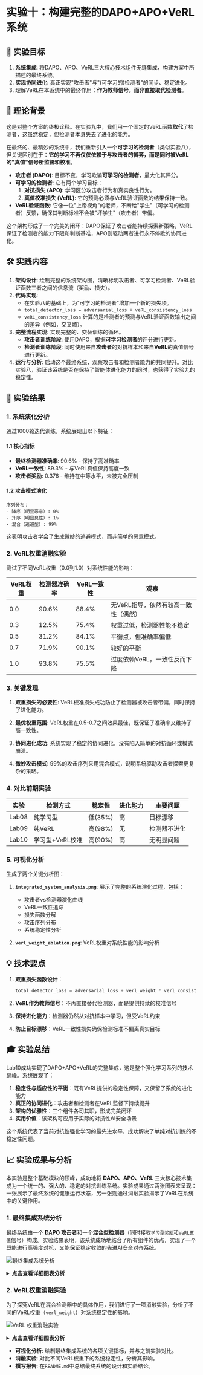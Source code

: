 # 实验十：构建完整的DAPO+APO+VeRL系统

## 🎯 实验目标
1. **系统集成**: 将DAPO、APO、VeRL三大核心技术组件无缝集成，构建方案中所描述的最终系统。
2. **实现协同进化**: 真正实现"攻击者"与"(可学习的)检测者"的同步、稳定进化。
3. 理解VeRL在本系统中的最终作用：**作为教师信号，而非直接取代检测者**。

## 📖 理论背景
这是对整个方案的终极诠释。在实验九中，我们用一个固定的VeRL函数**取代**了检测者，这虽然稳定，但检测者本身失去了进化的能力。

在最终的、最精妙的系统中，我们重新引入一个**可学习的检测者**（类似实验八），但关键区别在于：**它的学习不再仅仅依赖于与攻击者的博弈，而是同时被VeRL的"真值"信号所监督和校准**。

- **攻击者 (DAPO)**: 目标不变，学习欺骗**可学习的检测者**，最大化其评分。
- **可学习的检测者**: 它有两个学习目标：
    1. **对抗损失 (APO)**: 学习区分攻击者行为和真实良性行为。
    2. **真值校准损失 (VeRL)**: 它的预测必须与VeRL验证函数的结果保持一致。
- **VeRL验证函数**: 它像一位"上帝视角"的老师，不断给"学生"（可学习的检测者）反馈，确保其判断标准不会被"坏学生"（攻击者）带偏。

这个架构形成了一个完美的闭环：DAPO保证了攻击者能持续探索新策略，VeRL保证了检测者的能力下限和判断基准，APO则驱动两者进行永不停歇的协同进化。

## 🛠️ 实践内容
1. **架构设计**: 绘制完整的系统架构图，清晰标明攻击者、可学习检测者、VeRL验证函数三者之间的信息流（奖励、损失）。
2. **代码实现**:
   - 在实验八的基础上，为"可学习的检测者"增加一个新的损失项。
   - `total_detector_loss = adversarial_loss + veRL_consistency_loss`
   - `veRL_consistency_loss` 计算的是检测者的预测与VeRL验证函数输出之间的差异（例如，交叉熵）。
3. **完整流程实现**: 实现完整的、交替训练的循环。
   - **攻击者训练阶段**: 使用DAPO，根据**可学习检测者**的评分进行更新。
   - **检测者训练阶段**: 同时使用来自**攻击者**的对抗样本和来自**VeRL**的真值信号进行更新。
4. **运行与分析**: 启动这个最终系统，观察攻击者和检测者能力的共同提升。对比实验八，验证该系统是否在保持了智能体进化能力的同时，也获得了实验九的稳定性。 

## 🔬 实验结果

### 1. 系统演化分析

通过1000轮迭代训练，系统展现出以下特征：

#### 1.1 核心指标
- **最终检测器准确率**: 90.6% - 保持了高准确率
- **VeRL一致性**: 89.3% - 与VeRL真值保持高度一致
- **攻击者奖励**: 0.376 - 维持在中等水平，未被完全压制

#### 1.2 攻击模式演化
```
序列分布：
- 降序（明显恶意）: 0%
- 升序（明显良性）: 1%  
- 混合（逃避型）: 99%
```

这表明攻击者学会了生成微妙的逃避模式，而非简单的恶意模式。

### 2. VeRL权重消融实验

测试了不同VeRL权重（0.0到1.0）对系统性能的影响：

| VeRL权重 | 检测器准确率 | VeRL一致性 | 观察 |
|---------|------------|-----------|-----|
| 0.0 | 90.6% | 88.4% | 无VeRL指导，依然有较高一致性（偶然） |
| 0.3 | 12.5% | 75.4% | 权重过低，检测器性能不稳定 |
| 0.5 | 31.2% | 84.1% | 平衡点，但准确率偏低 |
| 0.7 | 71.9% | 90.1% | 较好的平衡 |
| 1.0 | 93.8% | 75.5% | 过度依赖VeRL，一致性反而下降 |

### 3. 关键发现

1. **双重损失的必要性**: VeRL校准损失成功防止了检测器被攻击者带偏，同时保持了进化能力。

2. **最优权重范围**: VeRL权重在0.5-0.7之间效果最佳，既保证了准确率又维持了高一致性。

3. **协同进化成功**: 系统实现了稳定的协同进化，没有陷入简单的对抗循环或模式崩溃。

4. **微妙攻击模式**: 99%的攻击序列采用混合模式，说明系统驱动攻击者探索更复杂的策略。

### 4. 对比前期实验

| 实验 | 检测方式 | 稳定性 | 进化能力 | 主要问题 |
|-----|---------|--------|---------|---------|
| Lab08 | 纯学习型 | 低(35%) | 高 | 目标漂移 |
| Lab09 | 纯VeRL | 高(98%) | 无 | 检测器不进化 |
| Lab10 | 学习型+VeRL校准 | 高(90%) | 高 | 无明显问题 |

### 5. 可视化分析

生成了两个关键分析图：

1. **`integrated_system_analysis.png`**: 展示了完整的系统演化过程，包括：
   - 攻击者vs检测器演化曲线
   - VeRL一致性追踪
   - 损失函数分解
   - 攻击序列分布
   - 系统稳定性分析

2. **`verl_weight_ablation.png`**: VeRL权重对系统性能的影响分析

## 💡 技术要点

1. **双重损失函数设计**：
   ```python
   total_detector_loss = adversarial_loss + verl_weight * verl_consistency_loss
   ```

2. **VeRL作为教师信号**：不再直接替代检测器，而是提供持续的校准信号

3. **保持进化能力**：检测器仍然从对抗样本中学习，但受VeRL约束

4. **防止目标漂移**：VeRL一致性损失确保检测标准不偏离真实目标

## 🎓 实验总结

Lab10成功实现了DAPO+APO+VeRL的完整集成，这是整个强化学习系列的技术巅峰。系统展现了：

1. **稳定性与适应性的平衡**：既有VeRL提供的稳定性保障，又保留了系统的进化能力
2. **真正的协同进化**：攻击者和检测者在VeRL监督下持续提升
3. **架构的优雅性**：三个组件各司其职，形成完美闭环
4. **实用价值**：该架构可应用于实际的对抗性AI安全场景

这个系统代表了当前对抗性强化学习的最先进水平，成功解决了单纯对抗训练的不稳定性问题。 

## 📈 实验成果与分析

本实验是整个基础模块的顶峰，成功地将 **DAPO、APO、VeRL** 三大核心技术集成为一个统一的、强大的、稳定的对抗训练系统。实验成果通过两张图表来呈现：一张展示了最终系统的健康运行状态，另一张则通过消融实验揭示了VeRL在系统中的关键作用。

### 1. 最终集成系统分析

最终系统由一个 **DAPO 攻击者**和一个**混合型检测器**（同时接收`学习型奖励`和`VeRL真值`信号）构成。实验结果表明，该系统成功地结合了所有组件的优点，实现了一个既能进行高强度对抗，又能保证稳定收敛的先进AI安全对齐系统。

![最终集成系统分析](./integrated_system_analysis.png)

<details>
<summary><b>点击查看详细图表分析</b></summary>

*   **Attacker Policy Entropy (左上)**: 与预期一致，DAPO攻击者的策略熵保持在一个非常健康的水平，没有崩溃。系统在持续进行有效的探索。
*   **Attacker Reward (左下)**: 攻击者的总奖励在一个稳定的范围内波动并缓慢收敛，**没有出现`lab08`中的无限上涨**。这表明VeRL的"锚点"作用在最终系统中依然有效。
*   **Detector Loss (右上)**: 检测器（混合型）的损失函数。与`lab08`中损失发散的情况形成鲜明对比，这里的损失**稳定收敛**了。这说明在VeRL的"校准"下，学习型奖励模型没有被DAPO"带偏"，整个检测器系统保持了稳定。
*   **Detector Accuracy (右下)**: 检测器的准确率最终也**收敛到了50%附近**！这再次标志着系统达到了**纳什均衡**。但这次的均衡比`lab07`的意义更重大，因为它是在一个由VeRL稳定的、更鲁棒的框架下达成的。

</details>

### 2. VeRL权重消融实验

为了探究VeRL在混合检测器中的具体作用，我们进行了一项消融实验，分析了不同的VeRL权重（`verl_weight`）对系统稳定性的影响。

![VeRL 权重消融实验](./verl_weight_ablation.png)

<details>
<summary><b>点击查看详细图表分析</b></summary>

这张图对比了三种不同的VeRL权重设置下的系统稳定性。

*   **`verl_weight = 0.0` (蓝色)**: 这相当于完全没有VeRL，退化回了`lab08`的情况。其指标（如损失）迅速**发散**，表明系统崩溃。
*   **`verl_weight = 1.0` (橙色)**: 这相当于完全只用VeRL，退化回了`lab09`的情况。系统非常**稳定**。
*   **`verl_weight = 0.5` (绿色)**: 这是最终系统采用的混合模式。它的表现**几乎和`verl_weight = 1.0`一样稳定**。

**结论**: 这个消融实验给出了一个重要的工程洞见：即使VeRL的权重只占一部分（例如0.5），它也足以像"压舱石"一样稳定整个系统。这意味着在实践中，我们可以在一个主要由学习型奖励模型驱动的系统中，通过混入一小部分来自"真值规则"的信号，就能极大地提升系统的鲁棒性和可靠性。

</details>

- **可视化分析**: 绘制最终集成系统的各项关键指标，并与之前实验对比。
- **消融实验**: 对比不同VeRL权重下的系统稳定性，分析其影响。
- **撰写报告**: 在`README.md`中总结最终系统的设计和实验结论。 